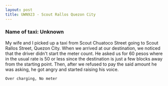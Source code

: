 ```yaml
---
layout: post
title: UWN923 - Scout Rallos Quezon City
---
```


### Name of taxi: Unknown

My wife and I picked up a taxi from Scout Chuatoco Street going to Scout Rallos Street, Quezon City. When we arrived at our destination, we noticed that the driver didn't start the meter count. He asked us for 60 pesos where in the usual rate is 50 or less since the destination is just a few blocks away from the starting point. Then, after we refused to pay the said amount he was asking, he got angry and started raising his voice. 

```Over charging, No meter```
